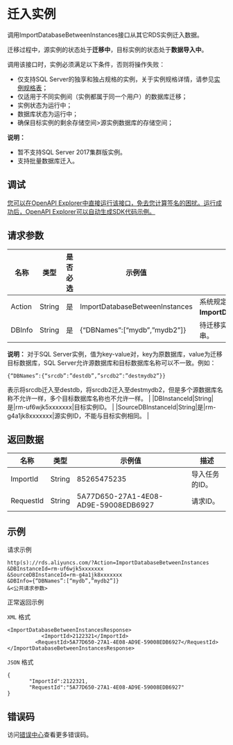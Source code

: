 # 迁入实例

调用ImportDatabaseBetweenInstances接口从其它RDS实例迁入数据。

迁移过程中，源实例的状态处于**迁移中**，目标实例的状态处于**数据导入中**。

调用该接口时，实例必须满足以下条件，否则将操作失败：

-   仅支持SQL Server的独享和独占规格的实例，关于实例规格详情，请参见[实例规格表](~~26312~~)；
-   仅适用于不同实例间（实例都属于同一个用户）的数据库迁移；
-   实例状态为运行中；
-   数据库状态为运行中；
-   确保目标实例的剩余存储空间\>源实例数据库的存储空间；

**说明：**

-   暂不支持SQL Server 2017集群版实例。
-   支持批量数据库迁入。

## 调试

[您可以在OpenAPI Explorer中直接运行该接口，免去您计算签名的困扰。运行成功后，OpenAPI Explorer可以自动生成SDK代码示例。](https://api.aliyun.com/#product=Rds&api=ImportDatabaseBetweenInstances&type=RPC&version=2014-08-15)

## 请求参数

|名称|类型|是否必选|示例值|描述|
|--|--|----|---|--|
|Action|String|是|ImportDatabaseBetweenInstances|系统规定参数，取值：**ImportDatabaseBetweenInstances**。 |
|DBInfo|String|是|\{“DBNames”:\[“mydb”,”mydb2”\]\}|待迁移实例的数据库信息，格式为JSON串。

 **说明：** 对于SQL Server实例，值为key-value对，key为原数据库，value为迁移目标数据库，SQL Server允许源数据库和目标数据库名称可以不一致。例如：

```
{“DBNames”:{“srcdb”:”destdb”,”srcdb2”:”destmydb2”}}
```

表示将srcdb迁入至destdb，将srcdb2迁入至destmydb2，但是多个源数据库名称不允许一样，多个目标数据库名称也不允许一样。 |
|DBInstanceId|String|是|rm-uf6wjk5xxxxxxx|目标实例ID。 |
|SourceDBInstanceId|String|是|rm-g4a1jk8xxxxxxx|源实例ID，不能与目标实例相同。 |

## 返回数据

|名称|类型|示例值|描述|
|--|--|---|--|
|ImportId|String|85265475235|导入任务的ID。 |
|RequestId|String|5A77D650-27A1-4E08-AD9E-59008EDB6927|请求ID。 |

## 示例

请求示例

```
http(s)://rds.aliyuncs.com/?Action=ImportDatabaseBetweenInstances
&DBInstanceId=rm-uf6wjk5xxxxxxx
&SourceDBInstanceId=rm-g4a1jk8xxxxxxx
&DBInfo={“DBNames”:[“mydb”,”mydb2”]}
&<公共请求参数>
```

正常返回示例

`XML` 格式

```
<ImportDatabaseBetweenInstancesResponse>
           <ImportId>2122321</ImportId>
         <RequestId>5A77D650-27A1-4E08-AD9E-59008EDB6927</RequestId>
</ImportDatabaseBetweenInstancesResponse>
```

`JSON` 格式

```
{
       "ImportId":2122321,
       "RequestId":"5A77D650-27A1-4E08-AD9E-59008EDB6927"
}
```

## 错误码

访问[错误中心](https://error-center.alibabacloud.com/status/product/Rds)查看更多错误码。

